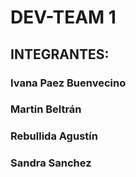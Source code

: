 # DEV-TEAM 1
## INTEGRANTES:
### Ivana Paez Buenvecino
### Martin Beltrán
### Rebullida Agustín
### Sandra Sanchez
